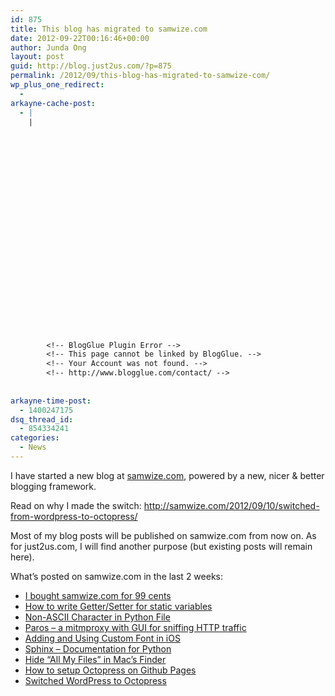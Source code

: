 ```yaml
---
id: 875
title: This blog has migrated to samwize.com
date: 2012-09-22T00:16:46+00:00
author: Junda Ong
layout: post
guid: http://blog.just2us.com/?p=875
permalink: /2012/09/this-blog-has-migrated-to-samwize-com/
wp_plus_one_redirect:
  - 
arkayne-cache-post:
  - |
    |
        
        
        
        
        
        
        
        
        
        
        
        
        
        
        
        
        
        
        
        
        
        
        
        <!-- BlogGlue Plugin Error -->
        <!-- This page cannot be linked by BlogGlue. -->
        <!-- Your Account was not found. -->
        <!-- http://www.blogglue.com/contact/ -->
        
        
arkayne-time-post:
  - 1400247175
dsq_thread_id:
  - 854334241
categories:
  - News
---
```

I have started a new blog at <a href="http://samwize.com" onclick="__gaTracker('send', 'event', 'outbound-article', 'http://samwize.com', 'samwize.com');">samwize.com</a>, powered by a new, nicer & better blogging framework.

Read on why I made the switch: <a href="http://samwize.com/2012/09/10/switched-from-wordpress-to-octopress/" onclick="__gaTracker('send', 'event', 'outbound-article', 'http://samwize.com/2012/09/10/switched-from-wordpress-to-octopress/', 'http://samwize.com/2012/09/10/switched-from-wordpress-to-octopress/');">http://samwize.com/2012/09/10/switched-from-wordpress-to-octopress/</a>

Most of my blog posts will be published on samwize.com from now on. As for just2us.com, I will find another purpose (but existing posts will remain here).

What&#8217;s posted on samwize.com in the last 2 weeks:<article> 

  * <a href="http://samwize.com/2012/09/21/i-bought-samwize-dot-com-for-99-cents/" onclick="__gaTracker('send', 'event', 'outbound-article', 'http://samwize.com/2012/09/21/i-bought-samwize-dot-com-for-99-cents/', 'I bought samwize.com for 99 cents');">I bought samwize.com for 99 cents</a>
  * <a href="http://samwize.com/2012/09/20/how-to-write-getter-slash-setter-for-static-variables/" onclick="__gaTracker('send', 'event', 'outbound-article', 'http://samwize.com/2012/09/20/how-to-write-getter-slash-setter-for-static-variables/', 'How to write Getter/Setter for static variables');">How to write Getter/Setter for static variables</a>
  * <a href="http://samwize.com/2012/09/18/non-ascii-character-in-python-file/" onclick="__gaTracker('send', 'event', 'outbound-article', 'http://samwize.com/2012/09/18/non-ascii-character-in-python-file/', 'Non-ASCII Character in Python File');">Non-ASCII Character in Python File</a>
  * <a href="http://samwize.com/2012/09/15/paros-a-mitmproxy-with-gui-for-sniffing-http-traffic/" onclick="__gaTracker('send', 'event', 'outbound-article', 'http://samwize.com/2012/09/15/paros-a-mitmproxy-with-gui-for-sniffing-http-traffic/', 'Paros &#8211; a mitmproxy with GUI for sniffing HTTP traffic');">Paros &#8211; a mitmproxy with GUI for sniffing HTTP traffic</a>
  * <a href="http://samwize.com/2012/09/14/adding-and-using-custom-font-in-ios/" onclick="__gaTracker('send', 'event', 'outbound-article', 'http://samwize.com/2012/09/14/adding-and-using-custom-font-in-ios/', 'Adding and Using Custom Font in iOS');">Adding and Using Custom Font in iOS</a>
  * <a href="http://samwize.com/2012/09/13/sphinx-documentation-for-python/" onclick="__gaTracker('send', 'event', 'outbound-article', 'http://samwize.com/2012/09/13/sphinx-documentation-for-python/', 'Sphinx – Documentation for Python');">Sphinx – Documentation for Python</a>
  * <a href="http://samwize.com/2012/09/12/hide-all-my-files-in-macs-finder/" onclick="__gaTracker('send', 'event', 'outbound-article', 'http://samwize.com/2012/09/12/hide-all-my-files-in-macs-finder/', 'Hide “All My Files” in Mac’s Finder');">Hide “All My Files” in Mac’s Finder</a>
  * <a href="http://samwize.com/2012/09/11/how-to-setup-octopress-on-github-pages/" onclick="__gaTracker('send', 'event', 'outbound-article', 'http://samwize.com/2012/09/11/how-to-setup-octopress-on-github-pages/', 'How to setup Octopress on Github Pages');">How to setup Octopress on Github Pages</a>
  * <a href="http://samwize.com/2012/09/10/switched-from-wordpress-to-octopress/" onclick="__gaTracker('send', 'event', 'outbound-article', 'http://samwize.com/2012/09/10/switched-from-wordpress-to-octopress/', 'Switched WordPress to Octopress');">Switched WordPress to Octopress</a></article> <article> <footer></footer> </article> 

<div style="font-size:0px;height:0px;line-height:0px;margin:0;padding:0;clear:both">
</div>